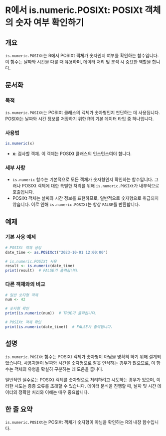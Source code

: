 <!--
Meta Description: # R에서 is.numeric.POSIXt: POSIXt 객체의 숫자 여부 확인하기 ## 개요 `is.numeric.POSIXt`는 R에서 POSIXt 객체가 숫자인지 여부를 확인하는 함수입니다. 이 함수는 날짜와 시간을 다룰 때 유용하며, 데이터 처리 및 분석 시 중...
Meta Keywords: posixt, numeric, 객체가, 함수는, 날짜와
-->

# R에서 is.numeric.POSIXt: POSIXt 객체의 숫자 여부 확인하기

## 개요
`is.numeric.POSIXt`는 R에서 POSIXt 객체가 숫자인지 여부를 확인하는 함수입니다. 이 함수는 날짜와 시간을 다룰 때 유용하며, 데이터 처리 및 분석 시 중요한 역할을 합니다.

## 문서화
### 목적
`is.numeric.POSIXt`는 POSIXt 클래스의 객체가 숫자형인지 판단하는 데 사용됩니다. POSIXt는 날짜와 시간 정보를 저장하기 위한 R의 기본 데이터 타입 중 하나입니다.

### 사용법
```R
is.numeric(x)
```
- **x**: 검사할 객체. 이 객체는 POSIXt 클래스의 인스턴스여야 합니다.

### 세부 사항
- `is.numeric` 함수는 기본적으로 모든 객체가 숫자형인지 확인하는 함수입니다. 그러나 POSIXt 객체에 대한 특별한 처리를 위해 `is.numeric.POSIXt`가 내부적으로 호출됩니다.
- POSIXt 객체는 날짜와 시간 정보를 표현하므로, 일반적으로 숫자형으로 취급되지 않습니다. 이로 인해 `is.numeric.POSIXt`는 항상 `FALSE`를 반환합니다.

## 예제
### 기본 사용 예제
```R
# POSIXt 객체 생성
date_time <- as.POSIXct("2023-10-01 12:00:00")

# is.numeric.POSIXt 사용
result <- is.numeric(date_time)
print(result)  # FALSE가 출력됩니다.
```

### 다른 객체와의 비교
```R
# 일반 숫자형 객체
num <- 42

# 숫자형 확인
print(is.numeric(num))  # TRUE가 출력됩니다.

# POSIXt 객체 확인
print(is.numeric(date_time))  # FALSE가 출력됩니다.
```

## 설명
`is.numeric.POSIXt` 함수는 POSIXt 객체가 숫자형이 아님을 명확히 하기 위해 설계되었습니다. 사용자들이 날짜와 시간을 숫자형으로 잘못 인식하는 경우가 많으므로, 이 함수는 객체의 유형을 확실히 구분하는 데 도움을 줍니다. 

일반적인 실수로는 POSIXt 객체를 숫자형으로 처리하려고 시도하는 경우가 있으며, 이러한 시도는 종종 오류를 초래할 수 있습니다. 데이터 분석을 진행할 때, 날짜 및 시간 데이터의 정확한 처리와 이해는 매우 중요합니다.

## 한 줄 요약
`is.numeric.POSIXt`는 POSIXt 객체가 숫자형이 아님을 확인하는 R의 내장 함수입니다.